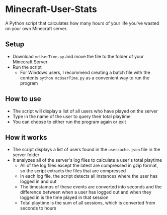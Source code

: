 # Minecraft-User-Stats
A Python script that calculates how many hours of your life you've wasted on your own Minecraft server.
## Setup
 * Download `mcUserTime.py` and move the file to the folder of your Minecraft Server
 * Run the script
     * For Windows users, I recommend creating a batch file with the contents `python mcUserTime.py` as a convenient way to run the program
## How to use
 * The script will display a list of all users who have played on the server
 * Type in the name of the user to query their total playtime
 * You can choose to either run the program again or exit
## How it works
 * The script displays a list of users found in the `usercache.json` file in the server folder
 * It analyzes all of the server's log files to calculate a user's total playtime
     * All of the log files except the latest are compressed in gzip format, so the script extracts the files that are compressed
     * In each log file, the script detects all instances where the user has logged in and out
     * The timestamps of these events are converted into seconds and the difference between when a user has logged out and when they logged in is the time played in that session
     * Total playtime is the sum of all sessions, which is converted from seconds to hours
